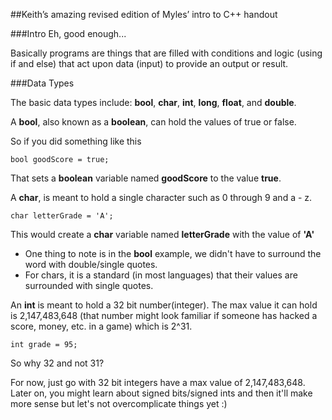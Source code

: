 ##Keith’s amazing revised edition of Myles’ intro to C++ handout

###Intro
Eh, good enough...

Basically programs are things that are filled with conditions and logic (using if and else) that act upon data (input) to provide an output or result.

###Data Types

The basic data types include: **bool**, **char**, **int**, **long**, **float**, and **double**.

A **bool**, also known as a **boolean**, can hold the values of true or false.

So if you did something like this
```
bool goodScore = true;
```
That sets a **boolean** variable named **goodScore** to the value **true**.

A **char**, is meant to hold a single character such as 0 through 9 and a - z.
```
char letterGrade = 'A';
```

This would create a **char** variable named **letterGrade** with the value of **'A'**
- One thing to note is in the **bool** example, we didn't have to surround the word with double/single quotes.
- For chars, it is a standard (in most languages) that their values are surrounded with single quotes.

An **int** is meant to hold a 32 bit number(integer). The max value it can hold is 2,147,483,648 (that number might look familiar if someone has hacked a score, money, etc. in a game) which is 2^31.
```
int grade = 95;
```

So why 32 and not 31?

For now, just go with 32 bit integers have a max value of 2,147,483,648. Later on, you might learn about signed bits/signed ints and then it'll make more sense but let's not overcomplicate things yet :)

